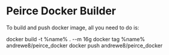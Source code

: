 # Peirce Docker Builder

To build and push docker image, all you need to do is:

docker build -t %name% . --m 16g
docker tag %name% andrewe8/peirce_docker
docker push andrewe8/peirce_docker
